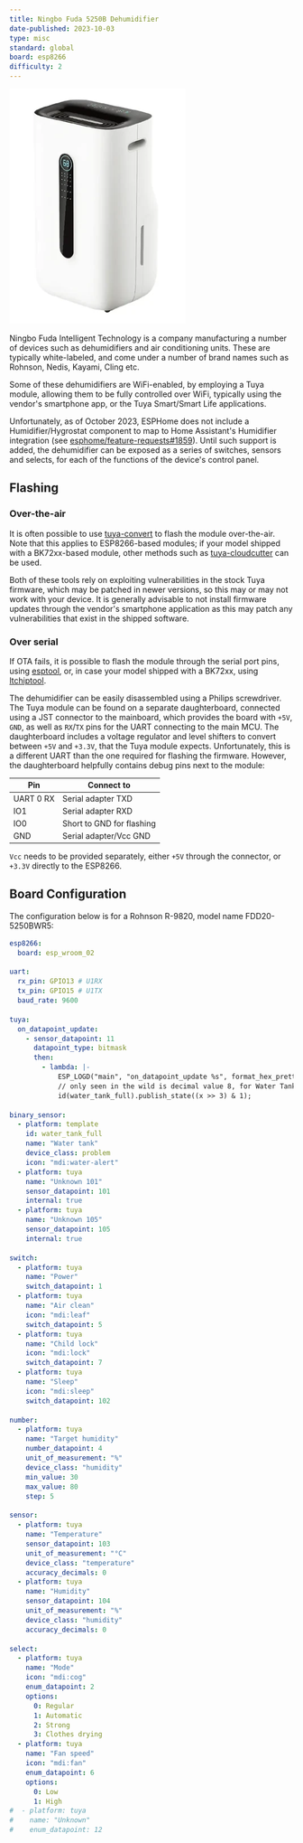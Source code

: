 ```yaml
---
title: Ningbo Fuda 5250B Dehumidifier
date-published: 2023-10-03
type: misc
standard: global
board: esp8266
difficulty: 2
---
```


![The 5250B dehumidifier](5250B.webp "Ningbo Fuda 5250B")

Ningbo Fuda Intelligent Technology is a company manufacturing a number of
devices such as dehumidifiers and air conditioning units. These are typically
white-labeled, and come under a number of brand names such as Rohnson, Nedis,
Kayami, Cling etc.

Some of these dehumidifiers are WiFi-enabled, by employing a Tuya module,
allowing them to be fully controlled over WiFi, typically using the vendor's
smartphone app, or the Tuya Smart/Smart Life applications.

Unfortunately, as of October 2023, ESPHome does not include a
Humidifier/Hygrostat component to map to Home Assistant's Humidifier
integration (see
[esphome/feature-requests#1859](https://github.com/esphome/feature-requests/issues/1859)).
Until such support is added, the dehumidifier can be exposed as a series of
switches, sensors and selects, for each of the functions of the device's
control panel.

## Flashing

### Over-the-air

It is often possible to use [tuya-convert](/guides/tuya-convert/) to flash the
module over-the-air. Note that this applies to ESP8266-based modules; if your
model shipped with a BK72xx-based module, other methods such as
[tuya-cloudcutter](https://github.com/tuya-cloudcutter/tuya-cloudcutter/) can
be used.

Both of these tools rely on exploiting vulnerabilities in the stock Tuya
firmware, which may be patched in newer versions, so this may or may not work
with your device. It is generally advisable to not install firmware updates
through the vendor's smartphone application as this may patch any
vulnerabilities that exist in the shipped software.

### Over serial

If OTA fails, it is possible to flash the module through the serial port pins,
using [esptool](https://github.com/espressif/esptool/), or, in case your model
shipped with a BK72xx, using
[ltchiptool](https://github.com/libretiny-eu/ltchiptool).

The dehumidifier can be easily disassembled using a Philips screwdriver.  The
Tuya module can be found on a separate daughterboard, connected using a JST
connector to the mainboard, which provides the board with `+5V`, `GND`, as well
as `RX`/`TX` pins for the UART connecting to the main MCU. The daughterboard
includes a voltage regulator and level shifters to convert between `+5V` and
`+3.3V`, that the Tuya module expects. Unfortunately, this is a different UART
than the one required for flashing the firmware. However, the daughterboard
helpfully contains debug pins next to the module:

| Pin       | Connect to                |
| --------- | ------------------------- |
| UART 0 RX | Serial adapter TXD        |
| IO1       | Serial adapter RXD        |
| IO0       | Short to GND for flashing |
| GND       | Serial adapter/Vcc GND    |

`Vcc` needs to be provided separately, either `+5V` through the connector, or
`+3.3V` directly to the ESP8266.

## Board Configuration

The configuration below is for a Rohnson R-9820, model name FDD20-5250BWR5:

```yaml
esp8266:
  board: esp_wroom_02

uart:
  rx_pin: GPIO13 # U1RX
  tx_pin: GPIO15 # U1TX
  baud_rate: 9600

tuya:
  on_datapoint_update:
    - sensor_datapoint: 11
      datapoint_type: bitmask
      then:
        - lambda: |-
            ESP_LOGD("main", "on_datapoint_update %s", format_hex_pretty(x).c_str());
            // only seen in the wild is decimal value 8, for Water Tank Full
            id(water_tank_full).publish_state((x >> 3) & 1);

binary_sensor:
  - platform: template
    id: water_tank_full
    name: "Water tank"
    device_class: problem
    icon: "mdi:water-alert"
  - platform: tuya
    name: "Unknown 101"
    sensor_datapoint: 101
    internal: true
  - platform: tuya
    name: "Unknown 105"
    sensor_datapoint: 105
    internal: true

switch:
  - platform: tuya
    name: "Power"
    switch_datapoint: 1
  - platform: tuya
    name: "Air clean"
    icon: "mdi:leaf"
    switch_datapoint: 5
  - platform: tuya
    name: "Child lock"
    icon: "mdi:lock"
    switch_datapoint: 7
  - platform: tuya
    name: "Sleep"
    icon: "mdi:sleep"
    switch_datapoint: 102

number:
  - platform: tuya
    name: "Target humidity"
    number_datapoint: 4
    unit_of_measurement: "%"
    device_class: "humidity"
    min_value: 30
    max_value: 80
    step: 5

sensor:
  - platform: tuya
    name: "Temperature"
    sensor_datapoint: 103
    unit_of_measurement: "°C"
    device_class: "temperature"
    accuracy_decimals: 0
  - platform: tuya
    name: "Humidity"
    sensor_datapoint: 104
    unit_of_measurement: "%"
    device_class: "humidity"
    accuracy_decimals: 0

select:
  - platform: tuya
    name: "Mode"
    icon: "mdi:cog"
    enum_datapoint: 2
    options:
      0: Regular
      1: Automatic
      2: Strong
      3: Clothes drying
  - platform: tuya
    name: "Fan speed"
    icon: "mdi:fan"
    enum_datapoint: 6
    options:
      0: Low
      1: High
#  - platform: tuya
#    name: "Unknown"
#    enum_datapoint: 12
```
